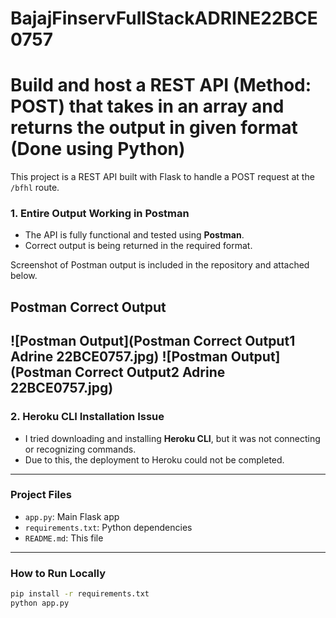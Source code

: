 # BajajFinservFullStackADRINE22BCE0757
# Build and host a REST API (Method: POST) that takes in an array and returns the output in given format (Done using Python)

This project is a REST API built with Flask to handle a POST request at the `/bfhl` route.

### 1. Entire Output Working in Postman

- The API is fully functional and tested using **Postman**.
- Correct output is being returned in the required format.

Screenshot of Postman output is included in the repository and attached below.

## Postman Correct Output
![Postman Output](Postman Correct Output1 Adrine 22BCE0757.jpg)
![Postman Output](Postman Correct Output2 Adrine 22BCE0757.jpg)
---

### 2. Heroku CLI Installation Issue

- I tried downloading and installing **Heroku CLI**, but it was not connecting or recognizing commands.
- Due to this, the deployment to Heroku could not be completed.
---

### Project Files

- `app.py`: Main Flask app
- `requirements.txt`: Python dependencies
- `README.md`: This file

---

### How to Run Locally

```bash
pip install -r requirements.txt
python app.py
